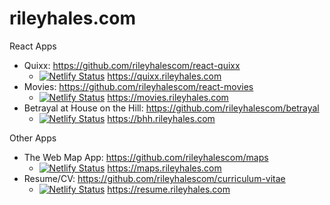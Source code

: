 # rileyhales.com

React Apps
- Quixx: https://github.com/rileyhalescom/react-quixx
  - [![Netlify Status](https://api.netlify.com/api/v1/badges/7cd9a5e3-af1e-4140-a4e3-a2b48f6e180e/deploy-status)](https://app.netlify.com/sites/rileyhalescom-quixx/deploys) https://quixx.rileyhales.com
- Movies: https://github.com/rileyhalescom/react-movies
  - [![Netlify Status](https://api.netlify.com/api/v1/badges/fc10a4c4-b70a-42a1-8c67-62d0fe8bef57/deploy-status)](https://app.netlify.com/sites/rileyhalescom-movies/deploys) https://movies.rileyhales.com
- Betrayal at House on the Hill: https://github.com/rileyhalescom/betrayal
  - [![Netlify Status](https://api.netlify.com/api/v1/badges/7fb2a43c-2152-42da-a806-a2b2c6fe0143/deploy-status)](https://app.netlify.com/sites/rileyhalescom-betrayal/deploys) https://bhh.rileyhales.com

Other Apps
- The Web Map App: https://github.com/rileyhalescom/maps
  - [![Netlify Status](https://api.netlify.com/api/v1/badges/be562f57-c0df-4e3f-8e81-89e6c169bf1d/deploy-status)](https://app.netlify.com/sites/rileyhalescom-maps/deploys) https://maps.rileyhales.com
- Resume/CV: https://github.com/rileyhalescom/curriculum-vitae
  - [![Netlify Status](https://api.netlify.com/api/v1/badges/ba676718-4202-40c2-89d5-2d6426374620/deploy-status)](https://app.netlify.com/sites/rileyhalescom-curriculum-vitae/deploys) https://resume.rileyhales.com
